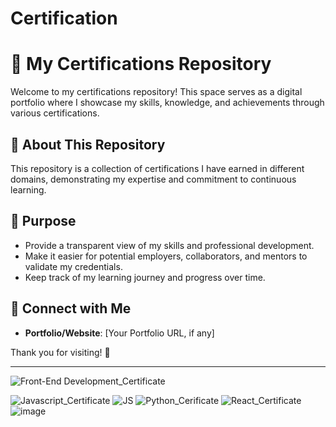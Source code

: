 # Certification

# 📜 My Certifications Repository

Welcome to my certifications repository! This space serves as a digital portfolio where I showcase my skills, knowledge, and achievements through various certifications.

## 🌟 About This Repository
This repository is a collection of certifications I have earned in different domains, demonstrating my expertise and commitment to continuous learning.

## 🎯 Purpose
- Provide a transparent view of my skills and professional development.
- Make it easier for potential employers, collaborators, and mentors to validate my credentials.
- Keep track of my learning journey and progress over time.

## 🔗 Connect with Me
- **Portfolio/Website**: [Your Portfolio URL, if any]

Thank you for visiting! 🚀

---------------------------------------------------------------------------------------------------------------------------------------------------------------------------------------------

![Front-End Development_Certificate](https://github.com/user-attachments/assets/cac31911-f5d9-4762-813a-2b7d3e547d12)

![Javascript_Certificate](https://github.com/user-attachments/assets/adc7c861-80e0-4cd2-b562-6a0ba67cfd2b)
![JS](https://github.com/user-attachments/assets/3bad3b1a-0db2-4f3a-b838-77aeae7fdd7f)
![Python_Cerificate](https://github.com/user-attachments/assets/2df792bb-af64-46ee-87ce-67da36a251e0)
![React_Certificate](https://github.com/user-attachments/assets/cdd7168f-1ab9-4fed-8e98-7894fb74abc2)
![image](https://github.com/user-attachments/assets/299a1128-de08-4152-bd13-799e2eded960)
